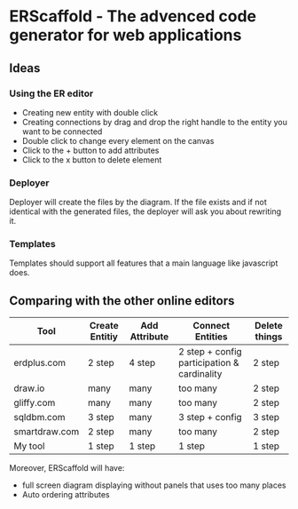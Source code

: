 # ERScaffold - The advenced code generator for web applications


## Ideas

### Using the ER editor

  - Creating new entity with double click
  - Creating connections by drag and drop the right handle to the entity you want to be connected
  - Double click to change every element on the canvas
  - Click to the + button to add attributes
  - Click to the x button to delete element

### Deployer

Deployer will create the files by the diagram.
If the file exists and if not identical with the generated files, the deployer will ask you about rewriting it.

### Templates
Templates should support all features that a main language like javascript does.

## Comparing with the other online editors

| Tool           | Create Entitiy | Add Attribute | Connect Entities                            | Delete things |
| -------------- | -------------- | ------------- | ------------------------------------------- | ------------- | 
| erdplus.com    | 2 step         | 4 step        | 2 step + config participation & cardinality | 2 step        |
| draw.io        | many           | many          | too many                                    | 2 step        |
| gliffy.com     | many           | many          | too many                                    | 2 step        |
| sqldbm.com     | 3 step         | many          | 3 step + config                             | 3 step        |
| smartdraw.com  | 2 step         | many          | too many                                    | 2 step        |
| My tool        | 1 step         | 1 step        | 1 step                                      | 1 step        |

Moreover, ERScaffold will have:
 - full screen diagram displaying without panels that uses too many places
 - Auto ordering attributes 
